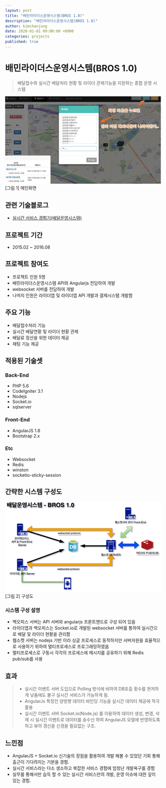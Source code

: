 ```yaml
---
layout: post
title: "배민라이더스운영시스템(BROS 1.0)"
description: "배민라이더스운영시스템(BROS 1.0)"
author: kimchanjung
date: 2020-01-01 09:00:00 +0900
categories: projects
published: true
---
```


# 배민라이더스운영시스템(BROS 1.0)

> 배달접수와 실시간 배달처리 현황 및 라이더 관제기능을 지원하는 종합 운영 시스템

![bros-main](/post-img/projects/bros1.0/bros-chatting.jpg)
[그림 1] 메인화면

## 관련 기술블로그
- [실시간 서비스 경험기(배달운영시스템)](https://woowabros.github.io/woowabros/2017/09/12/realtime-service.html)

## 프로젝트 기간
- 2015.02 ~ 2016.08

## 프로젝트 참여도
- 프로젝트 인원 5명
- 배민라이더스운영시스템 API와 Angularjs 전담하여 개발
- websocket 서버를 전담하여 개발
- 나머지 인원은 라이더앱 및 라이더앱 API 개발과 결제시스템 개발함

## 주요 기능
- 배달접수처리 기능
- 실시간 배달연황 및 라이더 현황 관제
- 배달료 정산을 위한 데이터 제공
- 채팅 기능 제공

## 적용된 기술셋
### Back-End
- PHP 5.6
- CodeIgniter 3.1
- Nodejs
- Socket.io
- sqlserver

### Front-End
- AngularJS 1.8
- Bootstrap 2.x


### Etc
- Websocket
- Redis  
- winston
- socketio-sticky-session


## 간략한 시스템 구성도

![bros-architecture](/post-img/projects/bros1.0/bros-v1.png)
[그림 2] 구성도 

### 시스템 구성 설명
- 백오피스 서버는 API 서버와 angularjs 프론트엔드로 구성 되어 있음
- 라이더앱과 백오피스는 Socket.io로 개발된 websocket 서버를 통하여 실시간으로 배달 및 라이더 현황을 관리함
- 웹소켓 서버는 nodejs 기반 이라 싱글 프로세스로 동작하지만 서버자원을 효율적으로 사용하기 위하여 멀티프로세스로 프로그래밍하였음
- 멀티프로세스로 구동시 각각의 프로세스에 메시지를 공유하기 위해 Redis pub/sub를 사용


## 효과
> - 실시간 이벤트 서버 도입으로 Polling 방식에 비하여 DB호출 횟수를 현저하게 낮춤에도 불구 실시간 서비스가 가능하게 됨.
> - AngularJs 특징인 양방향 데이터 바인딩 기능을 실시간 데이터 제공에 적극 활용
> - 실시간 이벤트 서버 Socket.io(Node.js) 를 이용하여 데이터 생성, 변경, 삭제 시 실시간 이벤트로 데이터를 송수신 하여 AngularJS 모델에 반영하도록 하고 뷰의 갱신을 신경쓸 필요없는 구조.

## 느낀점
- AngularJS + Socket.io 신기술의 장점을 활용하여 개발 해볼 수 있었던 기회 통해 출근이 기다려지는 기분을 경험.
- 실시간 서비스라는 다소 생소하고 복잡한 서비스 경험에 엄청난 개발욕구를 경험
- 실무를 통해서만 습득 할 수 있는 실시간 서비스만의 개발, 운영 이슈에 대한 깊이 있는 경험.